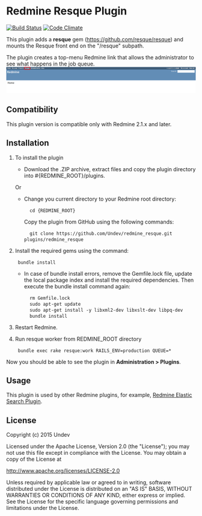 # Redmine Resque Plugin

[![Build Status](https://travis-ci.org/Undev/redmine_resque.png?branch=master)](https://travis-ci.org/Undev/redmine_resque)
[![Code Climate](https://codeclimate.com/github/Undev/redmine_resque.png)](https://codeclimate.com/github/Undev/redmine_resque)

This plugin adds a **resque** gem (https://github.com/resque/resque) and mounts the Resque front end on the "/resque" subpath.

The plugin creates a top-menu Redmine link that allows the administrator to see what happens in the job queue.  
![resque link](resque_1.PNG)

## Compatibility

This plugin version is compatible only with Redmine 2.1.x and later.

## Installation

1. To install the plugin
    * Download the .ZIP archive, extract files and copy the plugin directory into #{REDMINE_ROOT}/plugins.
    
    Or

    * Change you current directory to your Redmine root directory:  

            cd {REDMINE_ROOT}
            
      Copy the plugin from GitHub using the following commands:
      
            git clone https://github.com/Undev/redmine_resque.git plugins/redmine_resque
            
2. Install the required gems using the command:  

        bundle install  

    * In case of bundle install errors, remove the Gemfile.lock file, update the local package index and install the required dependencies. Then execute the bundle install command again:  

            rm Gemfile.lock
            sudo apt-get update
            sudo apt-get install -y libxml2-dev libxslt-dev libpq-dev
            bundle install
            
3. Restart Redmine.

4. Run resque worker from REDMINE_ROOT directory

        bundle exec rake resque:work RAILS_ENV=production QUEUE=*

Now you should be able to see the plugin in **Administration > Plugins**.

## Usage

This plugin is used by other Redmine plugins, for example, [Redmine Elastic Search Plugin](https://github.com/Undev/redmine_elasticsearch).

## License

Copyright (c) 2015 Undev

Licensed under the Apache License, Version 2.0 (the "License");
you may not use this file except in compliance with the License.
You may obtain a copy of the License at

http://www.apache.org/licenses/LICENSE-2.0

Unless required by applicable law or agreed to in writing, software
distributed under the License is distributed on an "AS IS" BASIS,
WITHOUT WARRANTIES OR CONDITIONS OF ANY KIND, either express or implied.
See the License for the specific language governing permissions and
limitations under the License.